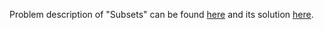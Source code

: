 Problem description of "Subsets" can be found [here](https://leetcode.com/problems/subsets/) and its solution [here](https://github.com/aurimas13/LeetCode-HackerRank-MAANG/blob/main/LeetCode/Python%20Solutions/Subsets/subsets.py).